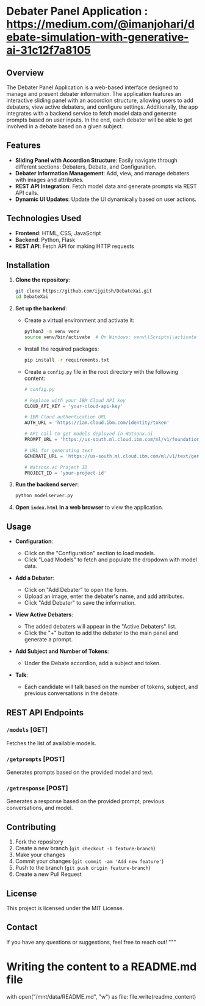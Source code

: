 
# Debater Panel Application : https://medium.com/@imanjohari/debate-simulation-with-generative-ai-31c12f7a8105

## Overview

The Debater Panel Application is a web-based interface designed to manage and present debater information. The application features an interactive sliding panel with an accordion structure, allowing users to add debaters, view active debaters, and configure settings. Additionally, the app integrates with a backend service to fetch model data and generate prompts based on user inputs. In the end, each debater will be able to get involved in a debate based on a given subject.

## Features

- **Sliding Panel with Accordion Structure**: Easily navigate through different sections: Debaters, Debate, and Configuration.
- **Debater Information Management**: Add, view, and manage debaters with images and attributes.
- **REST API Integration**: Fetch model data and generate prompts via REST API calls.
- **Dynamic UI Updates**: Update the UI dynamically based on user actions.

## Technologies Used

- **Frontend**: HTML, CSS, JavaScript
- **Backend**: Python, Flask
- **REST API**: Fetch API for making HTTP requests

## Installation

1. **Clone the repository**:

    ```bash
    git clone https://github.com/ijgitsh/DebateXai.git
    cd DebateXai
    ```

2. **Set up the backend**:
    - Create a virtual environment and activate it:
        ```bash
        python3 -m venv venv
        source venv/bin/activate  # On Windows: venv\\Scripts\\activate
        ```
    - Install the required packages:
        ```bash
        pip install -r requirements.txt
        ```
    - Create a `config.py` file in the root directory with the following content:
        ```python
        # config.py

        # Replace with your IBM Cloud API key
        CLOUD_API_KEY = 'your-cloud-api-key'

        # IBM Cloud authentication URL
        AUTH_URL = 'https://iam.cloud.ibm.com/identity/token'

        # API call to get models deployed in Watsonx.ai
        PROMPT_URL = 'https://us-south.ml.cloud.ibm.com/ml/v1/foundation_model_specs?version=2023-05-02&pattern=modelid_*'

        # URL for generating text
        GENERATE_URL = 'https://us-south.ml.cloud.ibm.com/ml/v1/text/generation?version=2023-05-29'

        # Watsonx.ai Project ID
        PROJECT_ID = 'your-project-id'
        ```

3. **Run the backend server**:
    ```bash
    python modelserver.py
    ```

4. **Open `index.html` in a web browser** to view the application.

## Usage

- **Configuration**:
  - Click on the "Configuration" section to load models.
  - Click "Load Models" to fetch and populate the dropdown with model data.

- **Add a Debater**:
  - Click on "Add Debater" to open the form.
  - Upload an image, enter the debater's name, and add attributes.
  - Click "Add Debater" to save the information.

- **View Active Debaters**:
  - The added debaters will appear in the "Active Debaters" list.
  - Click the "+" button to add the debater to the main panel and generate a prompt.

- **Add Subject and Number of Tokens**:
  - Under the Debate accordion, add a subject and token.

- **Talk**:
  - Each candidate will talk based on the number of tokens, subject, and previous conversations in the debate.

## REST API Endpoints

### `/models` [GET]

Fetches the list of available models.

### `/getprompts` [POST]

Generates prompts based on the provided model and text.

### `/getresponse` [POST]

Generates a response based on the provided prompt, previous conversations, and model.

## Contributing

1. Fork the repository
2. Create a new branch (`git checkout -b feature-branch`)
3. Make your changes
4. Commit your changes (`git commit -am 'Add new feature'`)
5. Push to the branch (`git push origin feature-branch`)
6. Create a new Pull Request

## License

This project is licensed under the MIT License.

## Contact

If you have any questions or suggestions, feel free to reach out!
"""

# Writing the content to a README.md file
with open("/mnt/data/README.md", "w") as file:
    file.write(readme_content)
